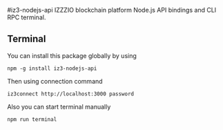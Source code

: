 #iz3-nodejs-api
IZZZIO blockchain platform Node.js API bindings and CLI RPC terminal.

## Terminal
You can install this package globally by using

```
npm -g install iz3-nodejs-api
```

Then using connection command

```
iz3connect http://localhost:3000 password
```

Also you can start terminal manually
```shell script
npm run terminal
```